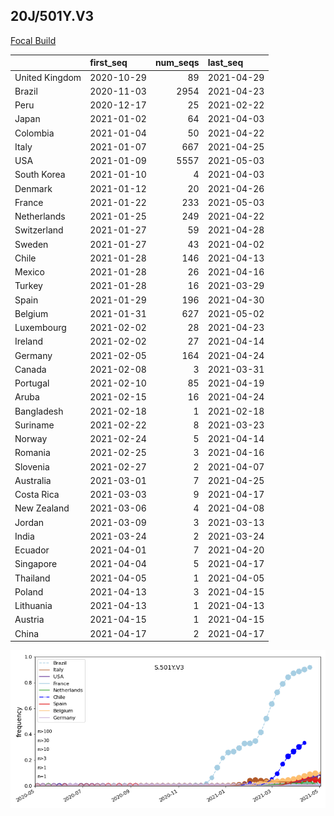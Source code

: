 

## 20J/501Y.V3
[Focal Build](https://nextstrain.org/groups/neherlab/ncov/S.501Y.V3?c=gt-S_501)

|                | first_seq   |   num_seqs | last_seq   |
|:---------------|:------------|-----------:|:-----------|
| United Kingdom | 2020-10-29  |         89 | 2021-04-29 |
| Brazil         | 2020-11-03  |       2954 | 2021-04-23 |
| Peru           | 2020-12-17  |         25 | 2021-02-22 |
| Japan          | 2021-01-02  |         64 | 2021-04-03 |
| Colombia       | 2021-01-04  |         50 | 2021-04-22 |
| Italy          | 2021-01-07  |        667 | 2021-04-25 |
| USA            | 2021-01-09  |       5557 | 2021-05-03 |
| South Korea    | 2021-01-10  |          4 | 2021-04-03 |
| Denmark        | 2021-01-12  |         20 | 2021-04-26 |
| France         | 2021-01-22  |        233 | 2021-05-03 |
| Netherlands    | 2021-01-25  |        249 | 2021-04-22 |
| Switzerland    | 2021-01-27  |         59 | 2021-04-28 |
| Sweden         | 2021-01-27  |         43 | 2021-04-02 |
| Chile          | 2021-01-28  |        146 | 2021-04-13 |
| Mexico         | 2021-01-28  |         26 | 2021-04-16 |
| Turkey         | 2021-01-28  |         16 | 2021-03-29 |
| Spain          | 2021-01-29  |        196 | 2021-04-30 |
| Belgium        | 2021-01-31  |        627 | 2021-05-02 |
| Luxembourg     | 2021-02-02  |         28 | 2021-04-23 |
| Ireland        | 2021-02-02  |         27 | 2021-04-14 |
| Germany        | 2021-02-05  |        164 | 2021-04-24 |
| Canada         | 2021-02-08  |          3 | 2021-03-31 |
| Portugal       | 2021-02-10  |         85 | 2021-04-19 |
| Aruba          | 2021-02-15  |         16 | 2021-04-24 |
| Bangladesh     | 2021-02-18  |          1 | 2021-02-18 |
| Suriname       | 2021-02-22  |          8 | 2021-03-23 |
| Norway         | 2021-02-24  |          5 | 2021-04-14 |
| Romania        | 2021-02-25  |          3 | 2021-04-16 |
| Slovenia       | 2021-02-27  |          2 | 2021-04-07 |
| Australia      | 2021-03-01  |          7 | 2021-04-25 |
| Costa Rica     | 2021-03-03  |          9 | 2021-04-17 |
| New Zealand    | 2021-03-06  |          4 | 2021-04-08 |
| Jordan         | 2021-03-09  |          3 | 2021-03-13 |
| India          | 2021-03-24  |          2 | 2021-03-24 |
| Ecuador        | 2021-04-01  |          7 | 2021-04-20 |
| Singapore      | 2021-04-04  |          5 | 2021-04-17 |
| Thailand       | 2021-04-05  |          1 | 2021-04-05 |
| Poland         | 2021-04-13  |          3 | 2021-04-15 |
| Lithuania      | 2021-04-13  |          1 | 2021-04-13 |
| Austria        | 2021-04-15  |          1 | 2021-04-15 |
| China          | 2021-04-17  |          2 | 2021-04-17 |

![Overall trends S.501Y.V3](/overall_trends_figures/overall_trends_S.501Y.V3.png)